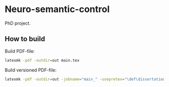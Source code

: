 # Neuro-semantic-control

PhD project.

## How to build

Build PDF-file:

```sh
latexmk -pdf -outdir=out main.tex
```

Build versioned PDF-file:

```sh
latexmk -pdf -outdir=out -jobname="main_" -usepretex="\def\dissertationversion{0.5}" main.tex
```
